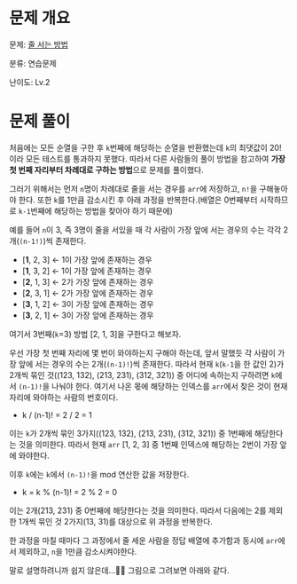 # 문제 개요

문제: [줄 서는 방법](https://school.programmers.co.kr/learn/courses/30/lessons/12936)

분류: 연습문제

난이도: Lv.2

# 문제 풀이

처음에는 모든 순열을 구한 후 `k`번째에 해당하는 순열을 반환했는데 `k`의 최댓값이 20!이라 모든 테스트를 통과하지 못했다.
따라서 다른 사람들의 풀이 방법을 참고하여 **가장 첫 번째 자리부터 차례대로 구하는 방법**으로 문제를 풀이했다.

그러기 위해서는 먼저 `n`명이 차례대로 줄을 서는 경우를 `arr`에 저장하고, `n!`을 구해놓아야 한다. 또한 `k`를 1만큼 감소시킨 후 아래 과정을 반복한다.(배열은 0번째부터 시작하므로 `k-1`번째에 해당하는 방법을 찾아야 하기 때문에)

예를 들어 `n`이 3, 즉 3명이 줄을 서있을 때
각 사람이 가장 앞에 서는 경우의 수는 각각 2개(`(n-1!)`)씩 존재한다.

- [**1**, 2, 3] ← 1이 가장 앞에 존재하는 경우
- [**1**, 3, 2] ← 1이 가장 앞에 존재하는 경우
- [**2**, 1, 3] ← 2가 가장 앞에 존재하는 경우
- [**2**, 3, 1] ← 2가 가장 앞에 존재하는 경우
- [**3**, 1, 2] ← 3이 가장 앞에 존재하는 경우
- [**3**, 2, 1] ← 3이 가장 앞에 존재하는 경우

여기서 3번째(`k`=3) 방법 [2, 1, 3]을 구한다고 해보자.

우선 가장 첫 번째 자리에 몇 번이 와야하는지 구해야 하는데, 앞서 말했듯 각 사람이 가장 앞에 서는 경우의 수는 2개(`(n-1)!`)씩 존재한다.
따라서 현재 `k`(`k-1`을 한 값인 2)가 2개씩 묶인 것((123, 132), (213, 231), (312, 321)) 중 어디에 속하는지 구하려면 `k`에서 `(n-1)!`을 나눠야 한다.
여기서 나온 몫에 해당하는 인덱스를 `arr`에서 찾은 것이 현재 자리에 와야하는 사람의 번호이다.

- k / (n-1)! = 2 / 2 = 1

이는 `k`가 2개씩 묶인 3가지((123, 132), (213, 231), (312, 321)) 중 1번째에 해당한다는 것을 의미한다.
따라서 현재 `arr` [1, 2, 3] 중 1번째 인덱스에 해당하는 2번이 가장 앞에 와야한다.

이후 `k`에는 `k`에서 `(n-1)!`을 mod 연산한 값을 저장한다.

- k = k % (n-1)! = 2 % 2 = 0

이는 2개(213, 231) 중 0번째에 해당한다는 것을 의미한다.
따라서 다음에는 2를 제외한 1개씩 묶인 것 2가지(13, 31)를 대상으로 위 과정을 반복한다.

한 과정을 마칠 때마다 그 과정에서 줄 세운 사람을 정답 배열에 추가함과 동시에 `arr`에서 제외하고, `n`을 1만큼 감소시켜야한다.

말로 설명하려니까 쉽지 않은데…😵‍💫 그림으로 그려보면 아래와 같다.
